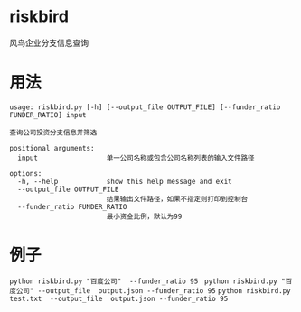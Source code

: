 # riskbird
风鸟企业分支信息查询

# 用法
```
usage: riskbird.py [-h] [--output_file OUTPUT_FILE] [--funder_ratio FUNDER_RATIO] input

查询公司投资分支信息并筛选

positional arguments:
  input                 单一公司名称或包含公司名称列表的输入文件路径

options:
  -h, --help            show this help message and exit
  --output_file OUTPUT_FILE
                        结果输出文件路径，如果不指定则打印到控制台
  --funder_ratio FUNDER_RATIO
                        最小资金比例，默认为99
```

# 例子
`python riskbird.py "百度公司"  --funder_ratio 95`
` python riskbird.py "百度公司" --output_file  output.json --funder_ratio 95`
`python riskbird.py test.txt  --output_file  output.json --funder_ratio 95`
